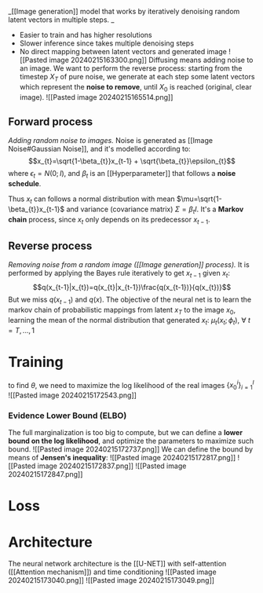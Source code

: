 _[[Image generation]] model that works by iteratively denoising random latent vectors in multiple steps. _
- Easier to train and has higher resolutions
- Slower inference since takes multiple denoising steps
- No direct mapping between latent vectors and generated image 
![[Pasted image 20240215163300.png]]
Diffusing means adding noise to an image.
We want to perform the reverse process: starting from the timestep $X_{T}$ of pure noise, we generate at each step some latent vectors which represent the **noise to remove**, until $X_{0}$ is reached (original, clear image).
![[Pasted image 20240215165514.png]]
## Forward process 
_Adding random noise to images._
Noise is generated as [[Image Noise#Gaussian Noise]], and it's modelled according to:
$$x_{t}=\sqrt{1-\beta_{t}}x_{t-1} + \sqrt{\beta_{t}}\epsilon_{t}$$ where $\epsilon_{t}=N(0;I)$, and $\beta_{t}$ is an [[Hyperparameter]] that follows a **noise schedule**.

Thus $x_{t}$ can follows a normal distribution with mean $\mu=\sqrt{1-\beta_{t}}x_{t-1}$   and variance (covariance matrix) $\Sigma=\beta_{t}I$.
It's a **Markov chain** process, since $x_{t}$ only depends on its predecessor $x_{t-1}$.
## Reverse process
_Removing noise from a random image ([[Image generation]] process)._
It is performed by applying the Bayes rule iteratively to get $x_{t-1}$ given $x_{t}$:
$$q(x_{t-1}|x_{t})=q(x_{t}|x_{t-1})\frac{q(x_{t-1})}{q(x_{t})}$$
But we miss $q(x_{t-1})$ and $q(x)$.
The objective of the neural net is to learn the markov chain of probabilistic mappings from latent $x_{T}$ to the image $x_{0}$, learning the mean of the normal distribution that generated $x_{t}$: $\mu_{t}(x_{t}; \phi_{t}), ~ \forall ~ t=T,..., 1$   
# Training
to find $\theta$, we need to maximize the log likelihood of the real images $\{x_{0}^{i}\} _{i=1}^{I}$
![[Pasted image 20240215172543.png]]
### Evidence Lower Bound (ELBO)
The full marginalization is too big to compute, but we can define a **lower bound on the log likelihood**, and optimize the parameters to maximize such bound.
![[Pasted image 20240215172737.png]]
We can define the bound by means of **Jensen's inequality**:
![[Pasted image 20240215172817.png]]
![[Pasted image 20240215172837.png]]
![[Pasted image 20240215172847.png]]
# Loss

# Architecture
The neural network architecture is the [[U-NET]] with self-attention ([[Attention mechanism]]) and time conditioning
![[Pasted image 20240215173040.png]]
![[Pasted image 20240215173049.png]]


